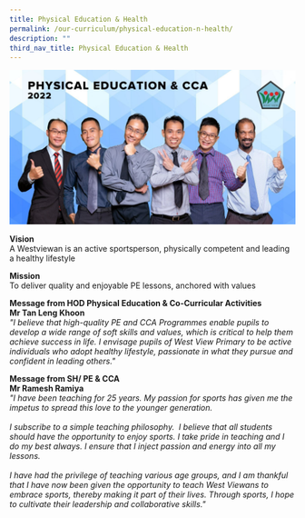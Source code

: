 ```yaml
---
title: Physical Education & Health
permalink: /our-curriculum/physical-education-n-health/
description: ""
third_nav_title: Physical Education & Health
---
```

![Physical Education & Health](/images/Physical%20Education%20%20CCA.jpeg)

**Vision** <br>
A Westviewan is an active sportsperson, physically competent and leading a healthy lifestyle

  

**Mission** <br>
To deliver quality and enjoyable PE lessons, anchored with values

  

**Message from HOD Physical Education & Co-Curricular Activities** <br>
**Mr Tan Leng Khoon** <br>
_"I believe that high-quality PE and CCA Programmes enable pupils to develop a wide range of soft skills and values, which is critical to help them achieve success in life. I envisage pupils of West View Primary to be active individuals who adopt healthy lifestyle, passionate in what they pursue and confident in leading others."_  

**Message from SH/ PE & CCA** <br>
**Mr Ramesh Ramiya** <br>
<em>"I have been teaching for 25 years. My passion for sports has given me the impetus to spread this love to the younger generation.<br><br>
I subscribe to a simple teaching philosophy.  I believe that all students should have the opportunity to enjoy sports. I take pride in teaching and I do my best always. I ensure that I inject passion and energy into all my lessons.<br><br>
I have had the privilege of teaching various age groups, and I am thankful that I have now been given the opportunity to teach West Viewans to embrace sports, thereby making it part of their lives. Through sports, I hope to cultivate their leadership and collaborative skills."</em>
